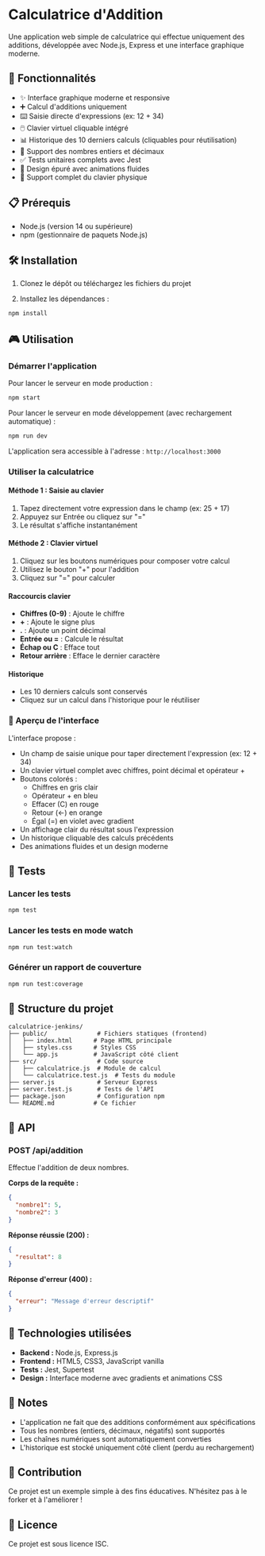# Calculatrice d'Addition

Une application web simple de calculatrice qui effectue uniquement des additions, développée avec Node.js, Express et une interface graphique moderne.

## 🚀 Fonctionnalités

- ✨ Interface graphique moderne et responsive
- ➕ Calcul d'additions uniquement
- ⌨️ Saisie directe d'expressions (ex: 12 + 34)
- 🖱️ Clavier virtuel cliquable intégré
- 📊 Historique des 10 derniers calculs (cliquables pour réutilisation)
- 🔢 Support des nombres entiers et décimaux
- ✅ Tests unitaires complets avec Jest
- 🎨 Design épuré avec animations fluides
- 🎹 Support complet du clavier physique

## 📋 Prérequis

- Node.js (version 14 ou supérieure)
- npm (gestionnaire de paquets Node.js)

## 🛠️ Installation

1. Clonez le dépôt ou téléchargez les fichiers du projet

2. Installez les dépendances :
```bash
npm install
```

## 🎮 Utilisation

### Démarrer l'application

Pour lancer le serveur en mode production :
```bash
npm start
```

Pour lancer le serveur en mode développement (avec rechargement automatique) :
```bash
npm run dev
```

L'application sera accessible à l'adresse : `http://localhost:3000`

### Utiliser la calculatrice

#### Méthode 1 : Saisie au clavier
1. Tapez directement votre expression dans le champ (ex: 25 + 17)
2. Appuyez sur Entrée ou cliquez sur "="
3. Le résultat s'affiche instantanément

#### Méthode 2 : Clavier virtuel
1. Cliquez sur les boutons numériques pour composer votre calcul
2. Utilisez le bouton "+" pour l'addition
3. Cliquez sur "=" pour calculer

#### Raccourcis clavier
- **Chiffres (0-9)** : Ajoute le chiffre
- **+** : Ajoute le signe plus
- **.** : Ajoute un point décimal
- **Entrée ou =** : Calcule le résultat
- **Échap ou C** : Efface tout
- **Retour arrière** : Efface le dernier caractère

#### Historique
- Les 10 derniers calculs sont conservés
- Cliquez sur un calcul dans l'historique pour le réutiliser

### 📸 Aperçu de l'interface
L'interface propose :
- Un champ de saisie unique pour taper directement l'expression (ex: 12 + 34)
- Un clavier virtuel complet avec chiffres, point décimal et opérateur +
- Boutons colorés : 
  - Chiffres en gris clair
  - Opérateur + en bleu
  - Effacer (C) en rouge
  - Retour (←) en orange
  - Égal (=) en violet avec gradient
- Un affichage clair du résultat sous l'expression
- Un historique cliquable des calculs précédents
- Des animations fluides et un design moderne

## 🧪 Tests

### Lancer les tests
```bash
npm test
```

### Lancer les tests en mode watch
```bash
npm run test:watch
```

### Générer un rapport de couverture
```bash
npm run test:coverage
```

## 📁 Structure du projet

```
calculatrice-jenkins/
├── public/              # Fichiers statiques (frontend)
│   ├── index.html      # Page HTML principale
│   ├── styles.css      # Styles CSS
│   └── app.js          # JavaScript côté client
├── src/                 # Code source
│   ├── calculatrice.js  # Module de calcul
│   └── calculatrice.test.js  # Tests du module
├── server.js            # Serveur Express
├── server.test.js       # Tests de l'API
├── package.json         # Configuration npm
└── README.md           # Ce fichier
```

## 🔧 API

### POST /api/addition

Effectue l'addition de deux nombres.

**Corps de la requête :**
```json
{
  "nombre1": 5,
  "nombre2": 3
}
```

**Réponse réussie (200) :**
```json
{
  "resultat": 8
}
```

**Réponse d'erreur (400) :**
```json
{
  "erreur": "Message d'erreur descriptif"
}
```

## 🎨 Technologies utilisées

- **Backend :** Node.js, Express.js
- **Frontend :** HTML5, CSS3, JavaScript vanilla
- **Tests :** Jest, Supertest
- **Design :** Interface moderne avec gradients et animations CSS

## 📝 Notes

- L'application ne fait que des additions conformément aux spécifications
- Tous les nombres (entiers, décimaux, négatifs) sont supportés
- Les chaînes numériques sont automatiquement converties
- L'historique est stocké uniquement côté client (perdu au rechargement)

## 🤝 Contribution

Ce projet est un exemple simple à des fins éducatives. N'hésitez pas à le forker et à l'améliorer !

## 📄 Licence

Ce projet est sous licence ISC.
